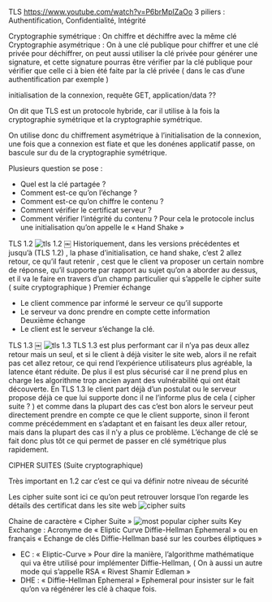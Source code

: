 TLS https://www.youtube.com/watch?v=P6brMpIZaOo
3 piliers : Authentification, Confidentialité, Intégrité

Cryptographie symétrique : On chiffre et déchiffre avec la même clé
Cryptographie asymétrique : On à une clé publique pour chiffrer et une clé privée pour déchiffrer, on peut aussi utiliser la clé privée pour générer une signature, et cette signature pourras être vérifier par la clé publique pour vérifier que celle ci à bien été faite par la clé privée ( dans le cas d’une authentification par exemple ) 

initialisation de la connexion, requête GET, application/data ?? 

On dit que TLS est un protocole hybride, car il utilise à la fois la cryptographie symétrique et la cryptographie symétrique.

On utilise donc du chiffrement asymétrique à l’initialisation de la connexion, une fois que a connexion est fiate et que les donénes applicatif passe, on bascule sur du de la cryptographie symétrique.

Plusieurs question se pose :
- Quel est la clé partagée ?
- Comment est-ce qu’on l’échange ?
- Comment est-ce qu’on chiffre le contenu ?
- Comment vérifier le certificat serveur ?
- Comment vérifier l’intégrité du contenu ? 
Pour cela le protocole inclus une initialisation qu’on appelle le « Hand Shake »  

TLS 1.2
![tls 1.2](img/tls/tls-1.2.png)
￼
Historiquement, dans les versions précédentes et jusqu’à (TLS 1.2) , la phase d’initialisation, ce hand shake, c’est 2 allez retour, ce qu’il faut retenir , cest que le client va proposer un certain nombre de réponse, qu’il supporte par rapport au sujet qu’on a aborder au dessus,	et il va le faire  en travers d’un champ particulier qui s’appelle le cipher suite ( suite cryptographique ) 
Premier échange
- Le client commence par informé le serveur ce qu’il supporte
- Le serveur va donc prendre en compte cette information  
Deuxième échange 
- Le client est le serveur s’échange la clé.

TLS 1.3
￼
![tls 1.3](img/tls/TLS-1.3)
TLS 1.3 est plus performant car il n’ya pas deux allez retour mais un seul, et si le client à déjà visiter le site web, alors  il ne refait pas cet allez retour, ce qui rend l’expérience utilisateurs plus agréable, la latence étant réduite. De plus il est plus sécurisé car il ne prend plus en charge les algorithme trop ancien ayant des vulnérabilité qui ont était découverte.
En TLS 1.3 le client part déjà d’un postulat ou le serveur propose déjà ce que lui supporte donc il ne l’informe plus de cela ( cipher suite ? )  et comme dans la plupart des cas c’est bon alors le serveur peut directement prendre en compte ce que le client supporte, sinon il feront comme précédemment en s’adaptant et en faisant les deux aller retour, mais dans la plupart des cas il n’y a plus ce problème. L’échange de clé se fait donc plus tôt ce qui permet de passer en clé symétrique plus rapidement. 

CIPHER SUITES  (Suite cryptographique)

Très important en 1.2 car c’est ce qui va définir notre niveau de sécurité 

 Les cipher suite sont ici ce qu’on peut retrouver lorsque l’on regarde les détails des certificat dans les site web
![cipher suits](img/tls/most-popular-cipher-suit.png)

Chaine de caractère « Cipher Suite »
![most popular cipher suits](img/tls/Algorithm-Strengh.png)
Key Exchange : Acronyme de « Eliptic Curve Diffie-Hellman Ephemeral » ou en français « Echange de clés Diffie-Hellman basé sur les courbes éliptiques » 
- EC : « Eliptic-Curve » Pour dire la manière, l’algorithme mathématique qui va être utilisé pour implémenter Diffie-Hellman, ( On à aussi un autre mode qui s’appelle RSA « Rivest Shamir Edleman » 
- DHE : « Diffie-Hellman Ephemeral » Ephemeral pour insister sur le fait qu’on va régénérer les clé à chaque fois.

